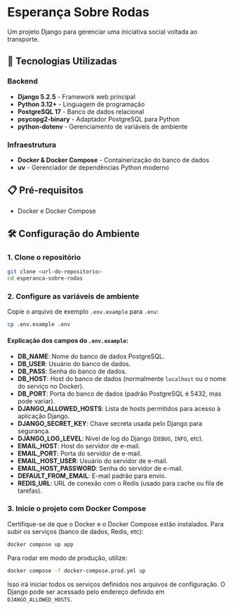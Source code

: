 # Esperança Sobre Rodas

Um projeto Django para gerenciar uma iniciativa social voltada ao transporte.

## 🚀 Tecnologias Utilizadas

### Backend

- **Django 5.2.5** - Framework web principal
- **Python 3.12+** - Linguagem de programação
- **PostgreSQL 17** - Banco de dados relacional
- **psycopg2-binary** - Adaptador PostgreSQL para Python
- **python-dotenv** - Gerenciamento de variáveis de ambiente

### Infraestrutura

- **Docker & Docker Compose** - Containerização do banco de dados
- **uv** - Gerenciador de dependências Python moderno

## 📋 Pré-requisitos

- Docker e Docker Compose

## 🛠️ Configuração do Ambiente

### 1. Clone o repositório

```bash
git clone <url-do-repositorio>
cd esperanca-sobre-rodas
```

### 2. Configure as variáveis de ambiente

Copie o arquivo de exemplo `.env.example` para `.env`:

```bash
cp .env.example .env
```

#### Explicação dos campos do `.env.example`:

- **DB_NAME**: Nome do banco de dados PostgreSQL.
- **DB_USER**: Usuário do banco de dados.
- **DB_PASS**: Senha do banco de dados.
- **DB_HOST**: Host do banco de dados (normalmente `localhost` ou o nome do serviço no Docker).
- **DB_PORT**: Porta do banco de dados (padrão PostgreSQL é 5432, mas pode variar).
- **DJANGO_ALLOWED_HOSTS**: Lista de hosts permitidos para acesso à aplicação Django.
- **DJANGO_SECRET_KEY**: Chave secreta usada pelo Django para segurança.
- **DJANGO_LOG_LEVEL**: Nível de log do Django (`DEBUG`, `INFO`, etc).
- **EMAIL_HOST**: Host do servidor de e-mail.
- **EMAIL_PORT**: Porta do servidor de e-mail.
- **EMAIL_HOST_USER**: Usuário do servidor de e-mail.
- **EMAIL_HOST_PASSWORD**: Senha do servidor de e-mail.
- **DEFAULT_FROM_EMAIL**: E-mail padrão para envio.
- **REDIS_URL**: URL de conexão com o Redis (usado para cache ou fila de tarefas).

### 3. Inicie o projeto com Docker Compose

Certifique-se de que o Docker e o Docker Compose estão instalados. Para subir os serviços (banco de dados, Redis, etc):

```bash
docker compose up app
```

Para rodar em modo de produção, utilize:

```bash
docker compose -f docker-compose.prod.yml up
```

Isso irá iniciar todos os serviços definidos nos arquivos de configuração. O Django pode ser acessado pelo endereço definido em `DJANGO_ALLOWED_HOSTS`.
